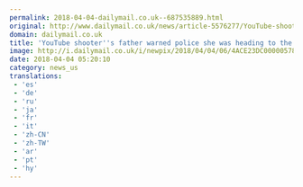 ```yaml
---
permalink: 2018-04-04-dailymail.co.uk--687535889.html
original: http://www.dailymail.co.uk/news/article-5576277/YouTube-shooters-father-warned-police-daughter-heading-HQ.html?ITO=1490&ns_mchannel=rss&ns_campaign=1490
domain: dailymail.co.uk
title: 'YouTube shooter''s father warned police she was heading to the HQ'
image: http://i.dailymail.co.uk/i/newpix/2018/04/04/06/4ACE23DC00000578-0-image-a-34_1522818588722.jpg
date: 2018-04-04 05:20:10
category: news_us
translations: 
 - 'es'
 - 'de'
 - 'ru'
 - 'ja'
 - 'fr'
 - 'it'
 - 'zh-CN'
 - 'zh-TW'
 - 'ar'
 - 'pt'
 - 'hy'
---
```


